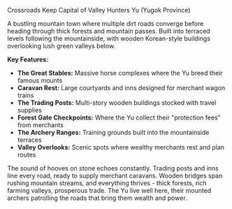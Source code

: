 Crossroads Keep Capital of Valley Hunters Yu (Yugok Province)

A bustling mountain town where multiple dirt roads converge before heading through thick forests and mountain passes. Built into terraced levels following the mountainside, with wooden Korean-style buildings overlooking lush green valleys below.

**Key Features:**

- **The Great Stables:** Massive horse complexes where the Yu breed their famous mounts
- **Caravan Rest:** Large courtyards and inns designed for merchant wagon trains
- **The Trading Posts:** Multi-story wooden buildings stocked with travel supplies
- **Forest Gate Checkpoints:** Where the Yu collect their "protection fees" from merchants
- **The Archery Ranges:** Training grounds built into the mountainside terraces
- **Valley Overlooks:** Scenic spots where wealthy merchants rest and plan routes

The sound of hooves on stone echoes constantly. Trading posts and inns line every road, ready to supply merchant caravans. Wooden bridges span rushing mountain streams, and everything thrives - thick forests, rich farming valleys, prosperous trade. The Yu live well here, their mounted archers patrolling the roads that bring them wealth and power.
